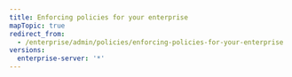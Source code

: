 ```yaml
---
title: Enforcing policies for your enterprise
mapTopic: true
redirect_from:
  - /enterprise/admin/policies/enforcing-policies-for-your-enterprise
versions:
  enterprise-server: '*'
---
```


